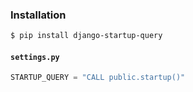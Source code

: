 ### Installation
```bash
$ pip install django-startup-query
```

#### `settings.py`
```python
STARTUP_QUERY = "CALL public.startup()"
```
